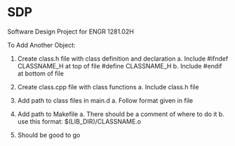 # SDP
Software Design Project for ENGR 1281.02H

To Add Another Object:
1. Create class.h file with class definition and declaration
    a. Include #ifndef CLASSNAME_H at top of file
               #define CLASSNAME_H
    b. Include #endif at bottom of file

2. Create class.cpp file with class functions
    a. Include class.h file

3. Add path to class files in main.d
    a. Follow format given in file

4. Add path to Makefile
    a. There should be a comment of where to do it
    b. use this format: $(LIB_DIR)/CLASSNAME.o

5. Should be good to go